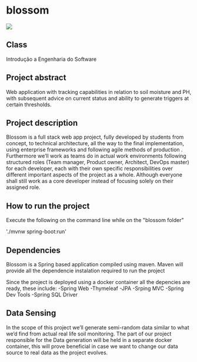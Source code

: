 # blossom


<img src="https://i.imgur.com/dPcLwIx.png" >


## Class 
Introdução a Engenharia do Software 

## Project abstract
Web application with tracking capabilities in relation to soil moisture and
PH, with subsequent advice on current status and ability to generate
triggers at certain thresholds.

## Project description
Blossom is a full stack web app project, fully developed by students from concept, to
technical architecture, all the way to the final implementation, using enterprise frameworks
and following agile methods of production .
Furthermore we’ll work as teams do in actual work environments following structured roles
(Team manager, Product owner, Architect, DevOps master) for each developer, each with
their own specific responsibilities over different important aspects of the project as a whole.
Although everyone shall still work as a core developer instead of focusing solely on their
assigned role.

## How to run the project
Execute the following on the command line while on the "blossom folder"

'./mvnw spring-boot:run'

## Dependencies

Blossom is a Spring based application compiled using maven.
Maven will provide all the dependencie instalation required to run the project

Since the project is deployed using a docker container all the depencies are ready, these include:
-Spring Web
-Thymeleaf
-JPA
-Srping MVC
-Spring Dev Tools
-Spring SQL Driver 

## Data Sensing
In the scope of this project we’ll generate semi-random data similar to what we’d find from
actual real life soil monitoring. The part of our project responsible for the Data generation will
be held in a separate docker container, this will prove beneficial in case we want to change
our data source to real data as the project evolves.







